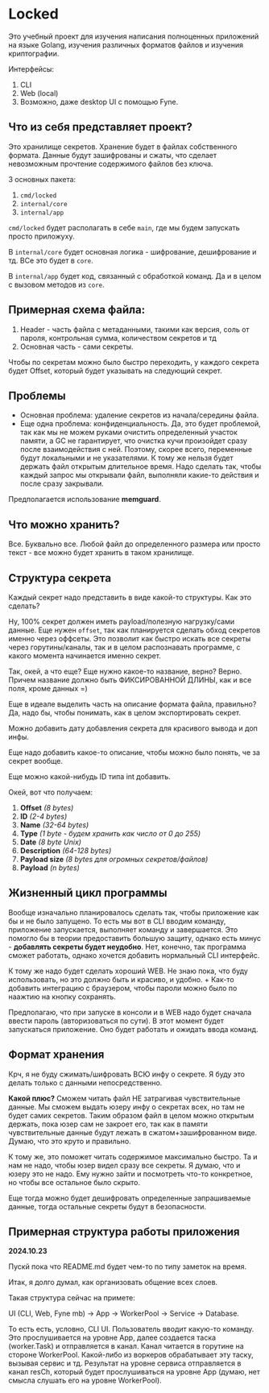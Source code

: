 # Locked

Это учебный проект для изучения написания полноценных приложений на языке Golang, изучения различных форматов файлов и изучения криптографии. 

Интерфейсы:

1. CLI
2. Web (local)
3. Возможно, даже desktop UI с помощью Fyne.

## Что из себя представляет проект?

Это хранилище секретов. Хранение будет в файлах собственного формата. Данные будут зашифрованы и сжаты, что сделает невозможным прочтение содержимого файлов без ключа.

3 основных пакета:
1. `cmd/locked`
2. `internal/core`
3. `internal/app`

`cmd/locked` будет располагать в себе `main`, где мы будем запускать просто приложуху.

В `internal/core` будет основная логика - шифрование, дешифрование и тд. ВСе это будет в `core`.

В `internal/app` будет код, связанный с обработкой команд. Да и в целом с вызовом методов из `core`. 

## Примерная схема файла:

1. Header - часть файла с метаданными, такими как версия, соль от пароля, контрольная сумма, количеством секретов и тд
2. Основная часть - сами секреты.

Чтобы по секретам можно было быстро переходить, у каждого секрета будет Offset, который будет указывать на следующий секрет.

## Проблемы

- Основная проблема: удаление секретов из начала/середины файла.
- Еще одна проблема: конфиденциальность. Да, это будет проблемой, так как мы не можем руками очистить определенный участок памяти, а GC не гарантирует, что очистка кучи произойдет сразу после взаимодействия с ней. Поэтому, скорее всего, переменные будут локальными и не указателями. К тому же нельзя будет держать файл открытым длительное время. Надо сделать так, чтобы каждый запрос мы открывали файл, выполняли какие-то действия и после сразу закрывали.

Предполагается использование **memguard**.

## Что можно хранить?

Все. Буквально все. Любой файл до определенного размера или просто текст - все можно будет хранить в таком хранилище.

## Структура секрета

Каждый секрет надо представить в виде какой-то структуры. Как это сделать?

Ну, 100% секрет должен иметь payload/полезную нагрузку/сами данные. Еще нужен `offset`, так как планируется сделать обход секретов именно через оффсеты. Это позволит как быстро искать все секреты через горутины/каналы, так и в целом распознавать программе, с какого момента начинается именно секрет.

Так, окей, а что еще? Еще нужно какое-то название, верно? Верно. Причем название должно быть ФИКСИРОВАННОЙ ДЛИНЫ, как и все поля, кроме данных =)

Еще в идеале выделить часть на описание формата файла, правильно? Да, надо бы, чтобы понимать, как в целом экспортировать секрет.

Можно добавить дату добавления секрета для красивого вывода и доп инфы. 

Еще надо добавить какое-то описание, чтобы можно было понять, че за секрет вообще.

Еще можно какой-нибудь ID типа int добавить.

Окей, вот что получаем:
1. **Offset** *(8 bytes)*
2. **ID** *(2-4 bytes)*
3. **Name** *(32-64 bytes)*
4. **Type** *(1 byte - будем хранить как число от 0 до 255)*
5. **Date** *(8 byte Unix)*
6. **Description** *(64-128 bytes)*
7. **Payload size** *(8 bytes для огромных секретов/файлов)*
8. **Payload** *(n bytes)*

## Жизненный цикл программы

Вообще изначально планировалось сделать так, чтобы приложение как бы и не было запущено. То есть мы вот в CLI вводим команду, приложение запускается, выполняет команду и завершается. Это помогло бы в теории предоставить большую защиту, однако есть минус - **добавлять секреты будет неудобно**. Нет, конечно, так программа сможет работать, однако хочется добавить нормальный CLI интерфейс.

К тому же надо будет сделать хороший WEB. Не знаю пока, что буду использовать, но это должно быть и красиво, и удобно. + Как-то добавить интеграцию с браузером, чтобы пароли можно было по наажтию на кнопку сохранять. 

Предполагаю, что при запуске в консоли и в WEB надо будет сначала ввести пароль (авторизоваться по сути). В этот момент будет запускаться приложение. Оно будет работать и ожидать ввода команд.

## Формат хранения

Крч, я не буду сжимать/шифровать ВСЮ инфу о секрете. Я буду это делать только с данными непосредственно.

**Какой плюс?** Сможем читать файл НЕ затрагивая чувствительные данные. Мы сможем выдать юзеру инфу о секретах всех, но там не будет самих секретов. Таким образом файл в целом можно открытым держать, пока юзер сам не закроет его, так как в памяти чувствительные данные будут лежать в сжатом+зашифрованном виде. Думаю, что это круто и правильно.

К тому же, это поможет читать содержимое максимально быстро. Та и нам не надо, чтобы юзер видел сразу все секреты. Я думаю, что и юзеру это не надо. Ему нужно зайти и посмотреть что-то конкретное, но чтобы все остальное было скрыто. 

Еще тогда можно будет дешифровать определенные запрашиваемые данные, тогда остальные секреты будут в безопасности.

## Примерная структура работы приложения

**2024.10.23**

Пускй пока что README.md будет чем-то по типу заметок на время.

Итак, я долго думал, как организовать общение всех слоев. 

Такая структура сейчас на примете:

UI (CLI, Web, Fyne mb) -> App -> WorkerPool -> Service -> Database.

То есть есть, условно, CLI UI. Пользователь вводит какую-то команду. Это прослушивается на уровне App, далее создается таска (worker.Task) и отправляется в канал. Канал читается в горутине на стороне WorkerPool. Какой-либо из воркеров обрабатывает эту таску, вызывая сервис и тд. Результат на уровне сервиса отправляется в канал resCh, который будет прослушиваться на уровне App (думаю, нет смысла слушать его на уровне WorkerPool). 